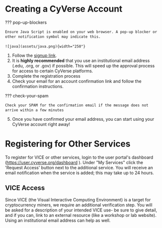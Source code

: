 # Creating a CyVerse Account

??? pop-up-blockers

	Ensure Java Script is enabled on your web browser. A pop-up blocker or other notification symbol may indicate this.

	![java](assets/java.png){width="250"}

1. Follow the [signup link](https://user.cyverse.org/register).
2. It is **highly recommended** that you use an institutional email address (.edu, .org, or .gov) if possible. This will speed up the approval process for access to certain CyVerse platforms.
3.  Complete the registration process
4.  Check your email for an account confirmation link and follow the confirmation instructions.

??? check-your-spam

	Check your SPAM for the confirmation email if the message does not arrive within a few minutes

5. Once you have confirmed your email address, you can start using your CyVerse account right away!

# Registering for Other Services

To register for VICE or other services, login to the user portal's dashboard (<https://user.cyverse.org/dashboard> ). Under "My Services" click the 'Request Access' button next to the additional service. You will receive an email notification when the service is added; this may take up to 24 hours.

## VICE Access

Since VICE (the Visual Interactive Computing Environment) is a target for cryptocurrency miners, we require an additional verification step. You will be asked for a description of your intended VICE use- be sure to give detail, and if you can, link to an external resource (like a workshop or lab website). Using an institutional email address can help as well.
